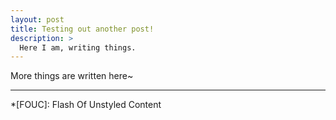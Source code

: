```yaml
---
layout: post
title: Testing out another post!
description: >
  Here I am, writing things.
---
```


More things are written here~


***

[docs]: ../../docs/README.md

*[FOUC]: Flash Of Unstyled Content
